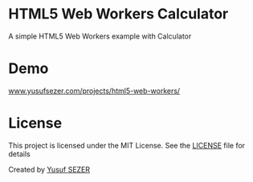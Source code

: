 # HTML5 Web Workers Calculator
A simple HTML5 Web Workers example with Calculator

# Demo
www.yusufsezer.com/projects/html5-web-workers/

# License
This project is licensed under the MIT License. See the [LICENSE](LICENSE) file for details

Created by [Yusuf SEZER](http://www.yusufsezer.com)